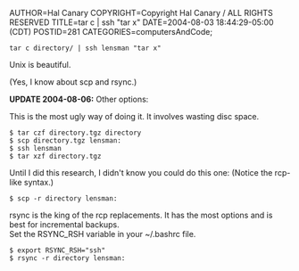 AUTHOR=Hal Canary
COPYRIGHT=Copyright Hal Canary / ALL RIGHTS RESERVED
TITLE=tar c | ssh "tar x"
DATE=2004-08-03 18:44:29-05:00 (CDT)
POSTID=281
CATEGORIES=computersAndCode;

    
    tar c directory/ | ssh lensman "tar x"
    

Unix is beautiful.

(Yes, I know about scp and rsync.)

**UPDATE 2004-08-06:** Other options:

This is the most ugly way of doing it. It involves wasting disc space.

    
    $ tar czf directory.tgz directory
    $ scp directory.tgz lensman:
    $ ssh lensman
    $ tar xzf directory.tgz
    

Until I did this research, I didn't know you could do this one: (Notice the rcp-like syntax.)

    
    $ scp -r directory lensman:
    

rsync is the king of the rcp replacements. It has the most options and is best for incremental backups.  
Set the RSYNC\_RSH variable in your ~/.bashrc file.

    
    $ export RSYNC_RSH="ssh"
    $ rsync -r directory lensman:
